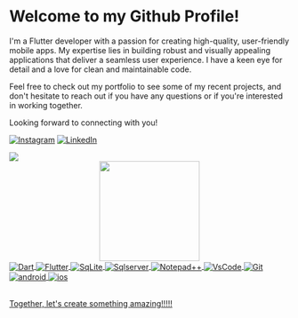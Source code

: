 <html>
  <head>
  </head>
  <body>
    <h1>Welcome to my Github Profile!</h1>
  </body>
</html>

I'm a Flutter developer with a passion for creating high-quality, user-friendly mobile apps. My expertise lies in building robust and visually appealing applications that deliver a seamless user experience. I have a keen eye for detail and a love for clean and maintainable code.

Feel free to check out my portfolio to see some of my recent projects, and don't hesitate to reach out if you have any questions or if you're interested in working together.

Looking forward to connecting with you!

[![Instagram](https://img.shields.io/badge/Instagram-E4405F?style=for-the-badge&logo=instagram&logoColor=white)](https://instagram.com/biell_ramos)
[![LinkedIn](https://img.shields.io/badge/LinkedIn-0077B5?style=for-the-badge&logo=linkedin&logoColor=white)](https://www.linkedin.com/in/gabriel-ramos-94049924b)


<picture>
<source 
  srcset="https://github-readme-stats.vercel.app/api?username=incubusdev&show_icons=true&theme=dark&count_private=true"
  media="(prefers-color-scheme: dark)"
/>
<source
  srcset="https://github-readme-stats.vercel.app/api?username=incubusdev&show_icons=true"
  media="(prefers-color-scheme: light), (prefers-color-scheme: no-preference)"
/>
<img src="https://github-readme-stats.vercel.app/api?username=incubusdev&show_icons=true" />
</picture>
<div align="center">
  <a href="https://github.com/incubusdev">
  <img height="180em" src="https://github-readme-stats.vercel.app/api/top-langs/?username=incubusdev&layout=compact&langs_count=7&theme=dark&count_private=true"/>
</div>

<div style="display: inline_block">
  <img align="center" alt="Dart" src="https://img.shields.io/badge/Dart-0175C2?style=for-the-badge&logo=dart&logoColor=white" />
  <img align="center" alt="Flutter" src="https://img.shields.io/badge/Flutter-02569B?style=for-the-badge&logo=flutter&logoColor=white" />
  <img align="center" alt="SqLite" src="https://img.shields.io/badge/SQLite-07405E?style=for-the-badge&logo=sqlite&logoColor=white" />
  <img align="center" alt="Sqlserver" src="https://img.shields.io/badge/Microsoft_SQL_Server-CC2927?style=for-the-badge&logo=microsoft-sql-server&logoColor=white" />
  <img align="center" alt="Notepad++" src="https://img.shields.io/badge/Notepad++-90E59A.svg?style=for-the-badge&logo=notepad%2B%2B&logoColor=black" />
  <img align="center" alt="VsCode" src="https://img.shields.io/badge/Visual_Studio_Code-0078D4?style=for-the-badge&logo=visual%20studio%20code&logoColor=white" />
  <img align="center" alt="Git" src="https://img.shields.io/badge/GIT-E44C30?style=for-the-badge&logo=git&logoColor=white" />
  <img align="center" alt="android" src="https://img.shields.io/badge/Android-3DDC84?style=for-the-badge&logo=android&logoColor=white" />
<img align="center" alt="ios" src="https://img.shields.io/badge/iOS-000000?style=for-the-badge&logo=ios&logoColor=white" />
</div><br/>

Together, let's create something amazing!!!!!

